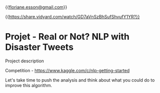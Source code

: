 {{floriane.esson@gmail.com}}

{{https://share.vidyard.com/watch/GD7aVnSzBhSufShvufY1YR?}}

# Projet - Real or Not? NLP with Disaster Tweets

Project description

Competition - https://www.kaggle.com/c/nlp-getting-started

Let's take time to push the analysis and think about what you could do to improve this algorithm.

